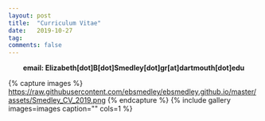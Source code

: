 ```yaml
---
layout: post
title:  "Curriculum Vitae"
date:   2019-10-27
tag:
comments: false
---
```


<center><b>email: Elizabeth[dot]B[dot]Smedley[dot]gr[at]dartmouth[dot]edu</b></center>



{% capture images %}
    https://raw.githubusercontent.com/ebsmedley/ebsmedley.github.io/master/assets/Smedley_CV_2019.png
{% endcapture %}
{% include gallery images=images caption="" cols=1 %}